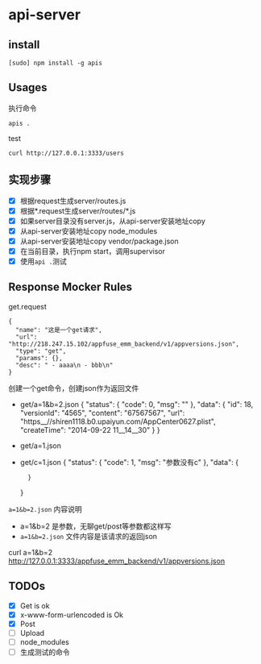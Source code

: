 # api-server

## install

	[sudo] npm install -g apis

## Usages

执行命令

	apis .
	
test

	curl http://127.0.0.1:3333/users

## 实现步骤

- [x] 根据request生成server/routes.js
- [x] 根据*.request生成server/routes/*.js
- [x] 如果server目录没有server.js，从api-server安装地址copy
- [x] 从api-server安装地址copy node_modules
- [x] 从api-server安装地址copy vendor/package.json
- [x] 在当前目录，执行npm start，调用supervisor
- [x] 使用`api .`测试

## Response Mocker Rules

get.request

```
{
  "name": "这是一个get请求",
  "url": "http://218.247.15.102/appfuse_emm_backend/v1/appversions.json",
  "type": "get",
  "params": {},
  "desc": " - aaaa\n - bbb\n"
}
```

创建一个get命令，创建json作为返回文件

- get/a=1&b=2.json
	{
	    "status": {
	        "code": 0,
	        "msg": ""
	    },
	    "data": {
	        "id": 18,
	        "versionId": "4565",
	        "content": "67567567",
	        "url": "https__//shiren1118.b0.upaiyun.com/AppCenter0627.plist",
	        "createTime": "2014-09-22 11__14__30"
	    }
	}
- get/a=1.json
- get/c=1.json
	{
	    "status": {
	        "code": 1,
	        "msg": "参数没有c"
	    },
	    "data": {
 
	    }
	}
	

`a=1&b=2.json` 内容说明

- a=1&b=2 是参数，无聊get/post等参数都这样写
- `a=1&b=2.json` 文件内容是该请求的返回json


curl a=1&b=2  http://127.0.0.1:3333/appfuse_emm_backend/v1/appversions.json

## TODOs

- [x] Get is ok
- [x] x-www-form-urlencoded is Ok
- [x] Post
- [ ] Upload
- [ ] node_modules
- [ ] 生成测试的命令
